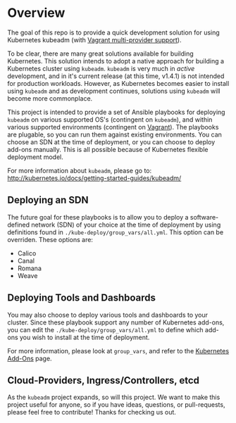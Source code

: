 # Overview
The goal of this repo is to provide a quick development solution for using Kubernetes kubeadm (with [Vagrant multi-provider support](https://www.vagrantup.com/docs/providers/)).

To be clear, there are many great solutions available for building Kubernetes. This solution intends to adopt a native approach for building a Kubernetes cluster using `kubeadm`. `kubeadm` is very much in *active* development, and in it's current release (at this time, v1.4.1) is not intended for production workloads. However, as Kubernetes becomes easier to install using `kubeadm` and as development continues, solutions using `kubeadm` will become more commonplace.

This project is intended to provide a set of Ansible playbooks for deploying `kubeadm` on various supported OS's (contingent on `kubeadm`), and within various supported environments (contingent on [Vagrant](https://www.vagrantup.com/docs/providers/)). The playbooks are plugable, so you can run them against existing environments. You can choose an SDN at the time of deployment, or you can choose to deploy add-ons manually. This is all possible because of Kubernetes flexible deployment model.

For more information about `kubeadm`, please go to: http://kubernetes.io/docs/getting-started-guides/kubeadm/

## Deploying an SDN
The future goal for these playbooks is to allow you to deploy a software-defined network (SDN) of your choice at the time of deployment by using definitions found in `./kube-deploy/group_vars/all.yml`. This option can be overriden. These options are:

  * Calico
  * Canal
  * Romana
  * Weave

## Deploying Tools and Dashboards
You may also choose to deploy various tools and dashboards to your cluster. Since these playbook support any number of Kubernetes add-ons, you can edit the `./kube-deploy/group_vars/all.yml` to define which add-ons you wish to install at the time of deployment.

For more information, please look at `group_vars`, and refer to the [Kubernetes Add-Ons](http://kubernetes.io/docs/admin/addons/) page.

## Cloud-Providers, Ingress/Controllers, etcd
As the `kubeadm` project expands, so will this project. We want to make this project useful for anyone, so if you have ideas, questions, or pull-requests, please feel free to contribute! Thanks for checking us out.
